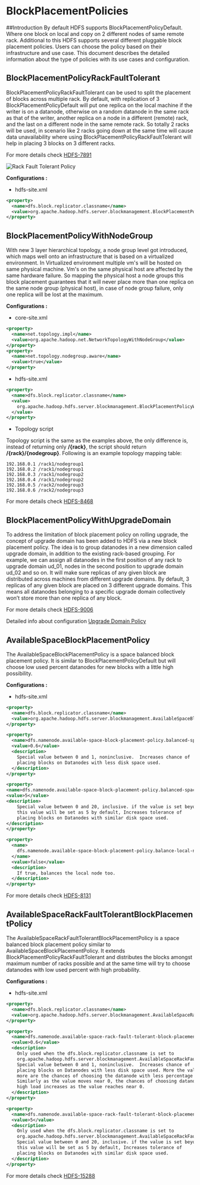 <!---
  Licensed under the Apache License, Version 2.0 (the "License");
  you may not use this file except in compliance with the License.
  You may obtain a copy of the License at

   http://www.apache.org/licenses/LICENSE-2.0

  Unless required by applicable law or agreed to in writing, software
  distributed under the License is distributed on an "AS IS" BASIS,
  WITHOUT WARRANTIES OR CONDITIONS OF ANY KIND, either express or implied.
  See the License for the specific language governing permissions and
  limitations under the License. See accompanying LICENSE file.
-->

BlockPlacementPolicies
======================
<!-- MACRO{toc|fromDepth=0|toDepth=3} -->

##Introduction
By default HDFS supports BlockPlacementPolicyDefault. Where one block on local and copy on 2 different nodes of same remote rack. Additional to this HDFS supports several different pluggable block placement policies. Users can choose the policy based on their infrastructure and use case. This document describes the detailed information about the type of policies with its use cases and configuration.


## BlockPlacementPolicyRackFaultTolerant

BlockPlacementPolicyRackFaultTolerant can be used to split the placement of blocks across multiple rack. By default, with replication of 3 BlockPlacementPolicyDefault will  put one replica on the local machine if the writer is on a datanode, otherwise on a random datanode in the same rack as that of the writer, another replica on a node in a different (remote) rack, and the last on a different node in the same remote rack. So totally 2 racks will be used, in scenario like 2 racks going down at the same time will cause data unavailability where using BlockPlacementPolicyRackFaultTolerant will help in placing 3 blocks on 3 different racks.

For more details check [HDFS-7891](https://issues.apache.org/jira/browse/HDFS-7891)

![Rack Fault Tolerant Policy](images/RackFaultTolerant.jpg)

  **Configurations :**

- hdfs-site.xml

```xml
<property>
  <name>dfs.block.replicator.classname</name>
  <value>org.apache.hadoop.hdfs.server.blockmanagement.BlockPlacementPolicyRackFaultTolerant</value>
</property>
```


## BlockPlacementPolicyWithNodeGroup

With new 3 layer hierarchical topology, a node group level got introduced, which maps well onto an infrastructure that is based on a virtualized environment. In Virtualized environment multiple vm's will be hosted on same physical machine. Vm's on the same physical host are affected by the same hardware failure. So mapping the physical host a node groups this block placement guarantees that it will never place more than one replica on the same node group (physical host), in case of node group failure, only one replica will be lost at the maximum.

  **Configurations :**

- core-site.xml

```xml
<property>
  <name>net.topology.impl</name>
  <value>org.apache.hadoop.net.NetworkTopologyWithNodeGroup</value>
</property>
<property>
  <name>net.topology.nodegroup.aware</name>
  <value>true</value>
</property>
```

- hdfs-site.xml

```xml
<property>
  <name>dfs.block.replicator.classname</name>
  <value>
    org.apache.hadoop.hdfs.server.blockmanagement.BlockPlacementPolicyWithNodeGroup
  </value>
</property>
```

-    Topology script

Topology script is the same as the examples above, the only difference is,
instead of returning only **/{rack}**, the script should return
**/{rack}/{nodegroup}**. Following is an example topology mapping table:

```
192.168.0.1 /rack1/nodegroup1
192.168.0.2 /rack1/nodegroup1
192.168.0.3 /rack1/nodegroup2
192.168.0.4 /rack1/nodegroup2
192.168.0.5 /rack2/nodegroup3
192.168.0.6 /rack2/nodegroup3
```

For more details check [HDFS-8468](https://issues.apache.org/jira/browse/HADOOP-8468)

## BlockPlacementPolicyWithUpgradeDomain

To address the limitation of block placement policy on rolling upgrade, the concept of upgrade domain has been added to HDFS via a new block placement policy. The idea is to group datanodes in a new dimension called upgrade domain, in addition to the existing rack-based grouping. For example, we can assign all datanodes in the first position of any rack to upgrade domain ud_01, nodes in the second position to upgrade domain ud_02 and so on.
It will make sure replicas of any given block are distributed across machines from different upgrade domains. By default, 3 replicas of any given block are placed on 3 different upgrade domains. This means all datanodes belonging to a specific upgrade domain collectively won’t store more than one replica of any block.

For more details check [HDFS-9006](https://issues.apache.org/jira/browse/HDFS-9006)

Detailed info about configuration  [Upgrade Domain Policy](HdfsUpgradeDomain.html)

## AvailableSpaceBlockPlacementPolicy

The AvailableSpaceBlockPlacementPolicy is a space balanced block placement policy. It is similar to BlockPlacementPolicyDefault but will choose low used percent datanodes for new blocks with a little high possibility.

  **Configurations :**

- hdfs-site.xml

```xml
<property>
  <name>dfs.block.replicator.classname</name>
  <value>org.apache.hadoop.hdfs.server.blockmanagement.AvailableSpaceBlockPlacementPolicy</value>
</property>

<property>
  <name>dfs.namenode.available-space-block-placement-policy.balanced-space-preference-fraction</name>
  <value>0.6</value>
  <description>
    Special value between 0 and 1, noninclusive.  Increases chance of
    placing blocks on Datanodes with less disk space used.
  </description>
</property>

<property>
<name>dfs.namenode.available-space-block-placement-policy.balanced-space-tolerance</name>
<value>5</value>
<description>
    Special value between 0 and 20, inclusive. if the value is set beyond the scope,
    this value will be set as 5 by default, Increases tolerance of
    placing blocks on Datanodes with similar disk space used.
</description>
</property>

<property>
  <name>
    dfs.namenode.available-space-block-placement-policy.balance-local-node
  </name>
  <value>false</value>
  <description>
    If true, balances the local node too.
  </description>
</property>
```

For more details check [HDFS-8131](https://issues.apache.org/jira/browse/HDFS-8131)

## AvailableSpaceRackFaultTolerantBlockPlacementPolicy

The AvailableSpaceRackFaultTolerantBlockPlacementPolicy is a space balanced block placement policy similar to AvailableSpaceBlockPlacementPolicy. It extends BlockPlacementPolicyRackFaultTolerant and distributes the blocks
amongst maximum number of racks possible and at the same time will try to choose datanodes with low used percent with high probability.

  **Configurations :**

- hdfs-site.xml

```xml
<property>
  <name>dfs.block.replicator.classname</name>
  <value>org.apache.hadoop.hdfs.server.blockmanagement.AvailableSpaceRackFaultTolerantBlockPlacementPolicy</value>
</property>

<property>
  <name>dfs.namenode.available-space-rack-fault-tolerant-block-placement-policy.balanced-space-preference-fraction</name>
  <value>0.6</value>
  <description>
    Only used when the dfs.block.replicator.classname is set to
    org.apache.hadoop.hdfs.server.blockmanagement.AvailableSpaceRackFaultTolerantBlockPlacementPolicy.
    Special value between 0 and 1, noninclusive.  Increases chance of
    placing blocks on Datanodes with less disk space used. More the value near 1
    more are the chances of choosing the datanode with less percentage of data.
    Similarly as the value moves near 0, the chances of choosing datanode with
    high load increases as the value reaches near 0.
  </description>
</property>

<property>
  <name>dfs.namenode.available-space-rack-fault-tolerant-block-placement-policy.balanced-space-tolerance</name>
  <value>5</value>
  <description>
    Only used when the dfs.block.replicator.classname is set to
    org.apache.hadoop.hdfs.server.blockmanagement.AvailableSpaceRackFaultTolerantBlockPlacementPolicy.
    Special value between 0 and 20, inclusive. if the value is set beyond the scope,
    this value will be set as 5 by default, Increases tolerance of
    placing blocks on Datanodes with similar disk space used.
  </description>
</property>
```

For more details check [HDFS-15288](https://issues.apache.org/jira/browse/HDFS-15288)